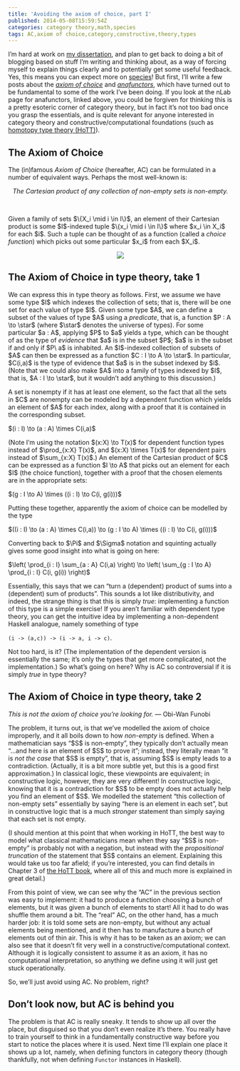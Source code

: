 ```yaml
---
title: 'Avoiding the axiom of choice, part I'
published: 2014-05-08T15:59:54Z
categories: category theory,math,species
tags: AC,axiom of choice,category,constructive,theory,types
---
```


<p>I’m hard at work on <a href="http://github.com/byorgey/thesis">my dissertation</a>, and plan to get back to doing a bit of blogging based on stuff I’m writing and thinking about, as a way of forcing myself to explain things clearly and to potentially get some useful feedback. Yes, this means you can expect more on <a href="http://byorgey.wordpress.com/2013/01/07/the-algebra-of-species-primitives/">species</a>! But first, I’ll write a few posts about the <a href="http://en.wikipedia.org/wiki/Axiom_of_choice"><em>axiom of choice</em></a> and <a href="http://ncatlab.org/nlab/show/anafunctor"><em>anafunctors</em></a>, which have turned out to be fundamental to some of the work I’ve been doing. If you look at the nLab page for anafunctors, linked above, you could be forgiven for thinking this is a pretty esoteric corner of category theory, but in fact it’s not too bad once you grasp the essentials, and is quite relevant for anyone interested in category theory and constructive/computational foundations (such as <a href="http://homotopytypetheory.org/">homotopy type theory (HoTT)</a>).</p>
<h2 id="the-axiom-of-choice">The Axiom of Choice</h2>
<p>The (in)famous <em>Axiom of Choice</em> (hereafter, AC) can be formulated in a number of equivalent ways. Perhaps the most well-known is:</p>
<div style="text-align:center;">
<em>The Cartesian product of any collection of non-empty sets is non-empty.</em>
</div>
<p><br /></p>
<p>Given a family of sets $\{X_i \mid i \in I\}$, an element of their Cartesian product is some $I$-indexed tuple $\{x_i \mid i \in I\}$ where $x_i \in X_i$ for each $i$. Such a tuple can be thought of as a function (called a <em>choice function</em>) which picks out some particular $x_i$ from each $X_i$.</p>
<div style="text-align:center;">
<p><img src="http://byorgey.files.wordpress.com/2014/05/b6d54a1a96c16b46.png" /></p>
</div>
<h2 id="the-axiom-of-choice-in-type-theory-take-1">The Axiom of Choice in type theory, take 1</h2>
<p>We can express this in type theory as follows. First, we assume we have some type $I$ which indexes the collection of sets; that is, there will be one set for each value of type $I$. Given some type $A$, we can define a subset of the values of type $A$ using a <em>predicate</em>, that is, a function $P : A \to \star$ (where $\star$ denotes the universe of types). For some particular $a : A$, applying $P$ to $a$ yields a type, which can be thought of as the type of <em>evidence</em> that $a$ is in the subset $P$; $a$ is in the subset if and only if $P\ a$ is inhabited. An $I$-indexed collection of subsets of $A$ can then be expressed as a function $C : I \to A \to \star$. In particular, $C(i,a)$ is the type of evidence that $a$ is in the subset indexed by $i$. (Note that we could also make $A$ into a family of types indexed by $I$, that is, $A : I \to \star$, but it wouldn’t add anything to this discussion.)</p>
<p>A set is nonempty if it has at least one element, so the fact that all the sets in $C$ are nonempty can be modeled by a dependent function which yields an element of $A$ for each index, along with a proof that it is contained in the corresponding subset.</p>
<p>$(i : I) \to (a : A) \times C(i,a)$</p>
<p>(Note I’m using the notation $(x:X) \to T(x)$ for dependent function types instead of $\prod_{x:X} T(x)$, and $(x:X) \times T(x)$ for dependent pairs instead of $\sum_{x:X} T(x)$.) An element of the Cartesian product of $C$ can be expressed as a function $I \to A$ that picks out an element for each $I$ (the choice function), together with a proof that the chosen elements are in the appropriate sets:</p>
<p>$(g : I \to A) \times ((i : I) \to C(i, g(i)))$</p>
<p>Putting these together, apparently the axiom of choice can be modelled by the type</p>
<p>$((i : I) \to (a : A) \times C(i,a)) \to (g : I \to A) \times ((i : I) \to C(i, g(i)))$</p>
<p>Converting back to $\Pi$ and $\Sigma$ notation and squinting actually gives some good insight into what is going on here:</p>
<p>$\left( \prod_{i : I} \sum_{a : A} C(i,a) \right) \to \left( \sum_{g : I \to A} \prod_{i : I} C(i, g(i)) \right)$</p>
<p>Essentially, this says that we can “turn a (dependent) product of sums into a (dependent) sum of products”. This sounds a lot like distributivity, and indeed, the strange thing is that this is simply <em>true</em>: implementing a function of this type is a simple exercise! If you aren’t familiar with dependent type theory, you can get the intuitive idea by implementing a non-dependent Haskell analogue, namely something of type</p>
<p><code>(i -&gt; (a,c)) -&gt; (i -&gt; a, i -&gt; c)</code>.</p>
<p>Not too hard, is it? (The implementation of the dependent version is essentially the same; it’s only the types that get more complicated, not the implementation.) So what’s going on here? Why is AC so controversial if it is simply <em>true</em> in type theory?</p>
<h2 id="the-axiom-of-choice-in-type-theory-take-2">The Axiom of Choice in type theory, take 2</h2>
<p><em>This is not the axiom of choice you’re looking for.</em> — Obi-Wan Funobi</p>
<p>The problem, it turns out, is that we’ve modelled the axiom of choice improperly, and it all boils down to how <em>non-empty</em> is defined. When a mathematician says “$S$ is non-empty”, they typically don’t actually mean “…and here is an element of $S$ to prove it”; instead, they literally mean “it is <em>not the case</em> that $S$ is empty”, that is, assuming $S$ is empty leads to a contradiction. (Actually, it is a bit more subtle yet, but this is a good first approximation.) In classical logic, these viewpoints are equivalent; in constructive logic, however, they are very different! In constructive logic, knowing that it is a contradiction for $S$ to be empty does not actually help you find an element of $S$. We modelled the statement “this collection of non-empty sets” essentially by saying “here is an element in each set”, but in constructive logic that is a much <em>stronger</em> statement than simply saying that each set is not empty.</p>
<p>(I should mention at this point that when working in HoTT, the best way to model what classical mathematicians mean when they say “$S$ is non-empty” is probably not with a negation, but instead with the <em>propositional truncation</em> of the statement that $S$ contains an element. Explaining this would take us too far afield; if you’re interested, you can find details in Chapter 3 of <a href="http://homotopytypetheory.org/book/">the HoTT book</a>, where all of this and much more is explained in great detail.)</p>
<p>From this point of view, we can see why the “AC” in the previous section was easy to implement: it had to produce a function choosing a bunch of elements, but it was given a bunch of elements to start! All it had to do was shuffle them around a bit. The “real” AC, on the other hand, has a much harder job: it is told some sets are non-empty, but without any actual elements being mentioned, and it then has to manufacture a bunch of elements out of thin air. This is why it has to be taken as an axiom; we can also see that it doesn’t fit very well in a constructive/computational context. Although it is logically consistent to assume it as an axiom, it has no computational interpretation, so anything we define using it will just get stuck operationally.</p>
<p>So, we’ll just avoid using AC. No problem, right?</p>
<h2 id="dont-look-now-but-ac-is-behind-you">Don’t look now, but AC is behind you</h2>
<p>The problem is that AC is really sneaky. It tends to show up all over the place, but disguised so that you don’t even realize it’s there. You really have to train yourself to think in a fundamentally constructive way before you start to notice the places where it is used. Next time I’ll explain one place it shows up a lot, namely, when defining functors in category theory (though thankfully, not when defining <code>Functor</code> instances in Haskell).</p>
<div class="references">

</div>


